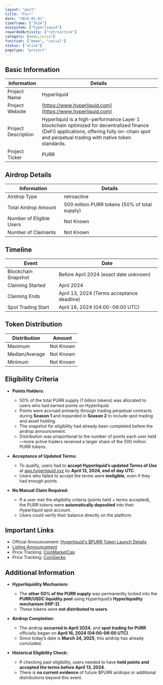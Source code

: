 ```yaml
---
layout: "post"
title: "Purr"
date: "2024-01-01"
timeframe: ["2k24"]
ecosystem: ["hyperliquid"]
rewardedActivity: ["retroactive"]
category: [meme,social]
function: ["meme", "social"]
status: ["alive"]
pagetype: "project"
---
```


## Basic Information

| Information         | Details                                                                                                                                                                                       |
| ------------------- | --------------------------------------------------------------------------------------------------------------------------------------------------------------------------------------------- |
| Project Name        | Hyperliquid                                                                                                                                                                                   |
| Project Website     | [https://www.hyperliquid.com](https://www.hyperliquid.com)                                                                                                                                    |
| Project Description | Hyperliquid is a high-performance Layer 1 blockchain optimized for decentralized finance (DeFi) applications, offering fully on-chain spot and perpetual trading with native token standards. |
| Project Ticker      | PURR                                                                                                                                                                                          |

## Airdrop Details

| Information              | Details                                       |
| ------------------------ | --------------------------------------------- |
| Airdrop Type             | retroactive                                   |
| Total Airdrop Amount     | 500 million PURR tokens (50% of total supply) |
| Number of Eligible Users | Not Known                                     |
| Number of Claimants      | Not Known                                     |

## Timeline

| Event               | Date                                       |
| ------------------- | ------------------------------------------ |
| Blockchain Snapshot | Before April 2024 (exact date unknown)     |
| Claiming Started    | April 2024                                 |
| Claiming Ends       | April 13, 2024 (Terms acceptance deadline) |
| Spot Trading Start  | April 16, 2024 (04:00-06:00 UTC)           |

## Token Distribution

| Distribution   | Amount    |
| -------------- | --------- |
| Maximum        | Not Known |
| Median/Average | Not Known |
| Minimum        | Not Known |

## Eligibility Criteria

- **Points Holders:**

  - 50% of the total PURR supply (1 billion tokens) was allocated to users who had earned points on Hyperliquid.
  - Points were accrued primarily through trading perpetual contracts during **Season 1** and expanded in **Season 2** to include spot trading and asset holding.
  - The snapshot for eligibility had already been completed before the airdrop announcement.
  - Distribution was proportional to the number of points each user held—more active traders received a larger share of the 500 million PURR tokens.

- **Acceptance of Updated Terms:**

  - To qualify, users had to **accept Hyperliquid’s updated Terms of Use** at [app.hyperliquid.xyz](https://app.hyperliquid.xyz) by **April 13, 2024, end of day UTC**.
  - Users who failed to accept the terms were **ineligible**, even if they had enough points.

- **No Manual Claim Required:**
  - If a user met the eligibility criteria (points held + terms accepted), the PURR tokens were **automatically deposited** into their Hyperliquid spot account.
  - Users could verify their balance directly on the platform.

## Important Links

- Official Announcement: [Hyperliquid's $PURR Token Launch Details](https://x.com/HyperliquidX/status/1773531180815507473)
- [Listing Announcement](https://x.com/HyperliquidX/status/1780079468918587507)
- Price Tracking: [CoinMarketCap](https://coinmarketcap.com/currencies/purr)
- Price Tracking: [CoinGecko](https://www.coingecko.com/en/coins/purr)

## Additional Information

- **Hyperliquidity Mechanism:**

  - The **other 50% of the PURR supply** was permanently locked into the **PURR/USDC liquidity pool** using Hyperliquid’s **Hyperliquidity mechanism (HIP-2)**.
  - These tokens were **not distributed to users**.

- **Airdrop Completion:**

  - The airdrop **occurred in April 2024**, and **spot trading for PURR** officially began on **April 16, 2024 (04:00-06:00 UTC)**.
  - Since today’s date is **March 24, 2025**, this airdrop has already concluded.

- **Historical Eligibility Check:**
  - If checking past eligibility, users needed to have **held points and accepted the terms before April 13, 2024**.
  - There is **no current evidence** of future $PURR airdrops or additional distributions beyond this event.
